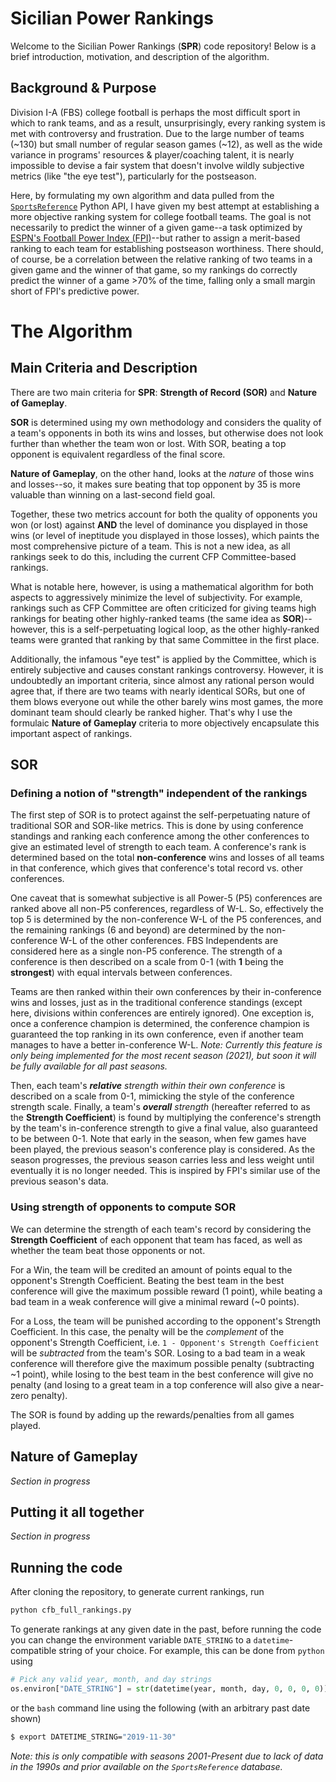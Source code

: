 # Sicilian Power Rankings

Welcome to the Sicilian Power Rankings (**SPR**) code repository! Below is a brief introduction, motivation, and description of the algorithm.

## Background & Purpose

Division I-A (FBS) college football is perhaps the most difficult sport in which to rank teams, and as a result, unsurprisingly, every ranking system is met with controversy and frustration. Due to the large number of teams (~130) but small number of regular season games (~12), as well as the wide variance in programs' resources & player/coaching talent, it is nearly impossible to devise a fair system that doesn't involve wildly subjective metrics (like "the eye test"), particularly for the postseason.

Here, by formulating my own algorithm and data pulled from the [```SportsReference```](https://pypi.org/project/sportsreference/) Python API, I have given my best attempt at establishing a more objective ranking system for college football teams. The goal is not necessarily to predict the winner of a given game--a task optimized by [ESPN's Football Power Index (FPI)](https://www.espn.com/college-football/fpi)--but rather to assign a merit-based ranking to each team for establishing postseason worthiness. There should, of course, be a correlation between the relative ranking of two teams in a given game and the winner of that game, so my rankings do correctly predict the winner of a game >70% of the time, falling only a small margin short of FPI's predictive power.

# The Algorithm

## Main Criteria and Description

There are two main criteria for **SPR**: **Strength of Record (SOR)** and **Nature of Gameplay**.

**SOR** is determined using my own methodology and considers the quality of a team's opponents in both its wins and losses, but otherwise does not look further than whether the team won or lost. With SOR, beating a top opponent is equivalent regardless of the final score.

**Nature of Gameplay**, on the other hand, looks at the *nature* of those wins and losses--so, it makes sure beating that top opponent by 35 is more valuable than winning on a last-second field goal.

Together, these two metrics account for both the quality of opponents you won (or lost) against **AND** the level of dominance you displayed in those wins (or level of ineptitude you displayed in those losses), which paints the most comprehensive picture of a team. This is not a new idea, as all rankings seek to do this, including the current CFP Committee-based rankings.

What is notable here, however, is using a mathematical algorithm for both aspects to aggressively minimize the level of subjectivity. For example, rankings such as CFP Committee are often criticized for giving teams high rankings for beating other highly-ranked teams (the same idea as **SOR**)--however, this is a self-perpetuating logical loop, as the other highly-ranked teams were granted that ranking by that same Committee in the first place.

Additionally, the infamous "eye test" is applied by the Committee, which is entirely subjective and causes constant rankings controversy. However, it is undoubtedly an important criteria, since almost any rational person would agree that, if there are two teams with nearly identical SORs, but one of them blows everyone out while the other barely wins most games, the more dominant team should clearly be ranked higher. That's why I use the formulaic **Nature of Gameplay** criteria to more objectively encapsulate this important aspect of rankings.

## SOR

### Defining a notion of "strength" independent of the rankings

The first step of SOR is to protect against the self-perpetuating nature of traditional SOR and SOR-like metrics. This is done by using conference standings and ranking each conference among the other conferences to give an estimated level of strength to each team. A conference's rank is determined based on the total **non-conference** wins and losses of all teams in that conference, which gives that conference's total record vs. other conferences.

One caveat that is somewhat subjective is all Power-5 (P5) conferences are ranked above all non-P5 conferences, regardless of W-L. So, effectively the top 5 is determined by the non-conference W-L of the P5 conferences, and the remaining rankings (6 and beyond) are determined by the non-conference W-L of the other conferences. FBS Independents are considered here as a single non-P5 conference. The strength of a conference is then described on a scale from 0-1 (with **1** being the **strongest**) with equal intervals between conferences.

Teams are then ranked within their own conferences by their in-conference wins and losses, just as in the traditional conference standings (except here, divisions within conferences are entirely ignored). One exception is, once a conference champion is determined, the conference champion is guaranteed the top ranking in its own conference, even if another team manages to have a better in-conference W-L. *Note: Currently this feature is only being implemented for the most recent season (2021), but soon it will be fully available for all past seasons.*

Then, each team's ***relative** strength within their own conference* is described on a scale from 0-1, mimicking the style of the conference strength scale. Finally, a team's ***overall** strength* (hereafter referred to as the **Strength Coefficient**) is found by multiplying the conference's strength by the team's in-conference strength to give a final value, also guaranteed to be between 0-1. Note that early in the season, when few games have been played, the previous season's conference play is considered. As the season progresses, the previous season carries less and less weight until eventually it is no longer needed. This is inspired by FPI's similar use of the previous season's data.

### Using strength of opponents to compute SOR

We can determine the strength of each team's record by considering the **Strength Coefficient** of each opponent that team has faced, as well as whether the team beat those opponents or not.

For a Win, the team will be credited an amount of points equal to the opponent's Strength Coefficient. Beating the best team in the best conference will give the maximum possible reward (1 point), while beating a bad team in a weak conference will give a minimal reward (~0 points).

For a Loss, the team will be punished according to the opponent's Strength Coefficient. In this case, the penalty will be the *complement* of the opponent's Strength Coefficient, i.e. ```1 - Opponent's Strength Coefficient``` will be *subtracted* from the team's SOR. Losing to a bad team in a weak conference will therefore give the maximum possible penalty (subtracting ~1 point), while losing to the best team in the best conference will give no penalty (and losing to a great team in a top conference will also give a near-zero penalty).

The SOR is found by adding up the rewards/penalties from all games played.

## Nature of Gameplay

*Section in progress*

## Putting it all together

*Section in progress*

## Running the code

After cloning the repository, to generate current rankings, run

```bash
python cfb_full_rankings.py
```

To generate rankings at any given date in the past, before running the code you can change the environment variable ```DATE_STRING``` to a ```datetime```-compatible string of your choice. For example, this can be done from ```python``` using

```python
# Pick any valid year, month, and day strings
os.environ["DATE_STRING"] = str(datetime(year, month, day, 0, 0, 0, 0))
```

or the ```bash``` command line using the following (with an arbitrary past date shown)

```bash
$ export DATETIME_STRING="2019-11-30"
```

*Note: this is only compatible with seasons 2001-Present due to lack of data in the 1990s and prior available on the ```SportsReference``` database.*
